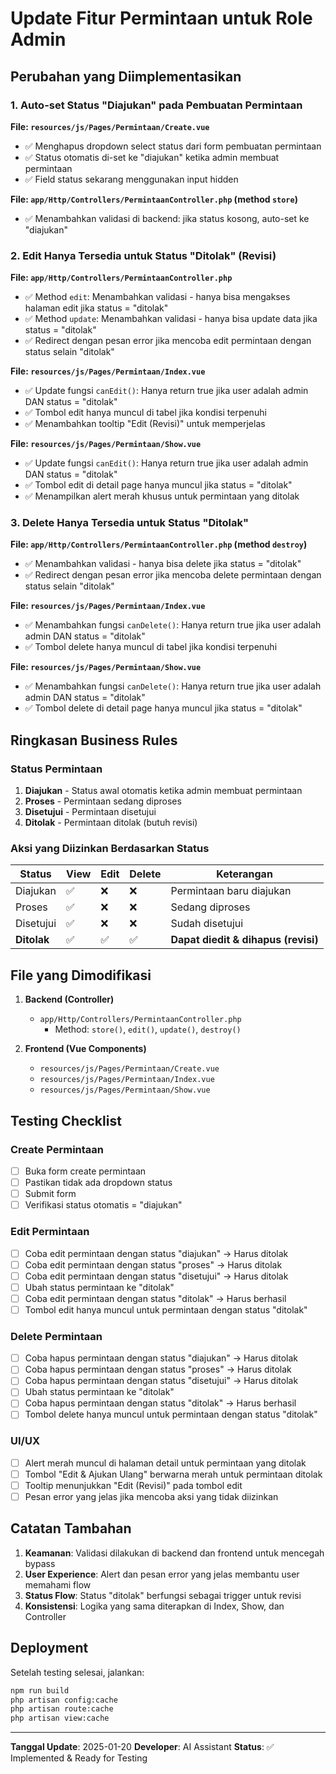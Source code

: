 # Update Fitur Permintaan untuk Role Admin

## Perubahan yang Diimplementasikan

### 1. Auto-set Status "Diajukan" pada Pembuatan Permintaan
**File: `resources/js/Pages/Permintaan/Create.vue`**
- ✅ Menghapus dropdown select status dari form pembuatan permintaan
- ✅ Status otomatis di-set ke "diajukan" ketika admin membuat permintaan
- ✅ Field status sekarang menggunakan input hidden

**File: `app/Http/Controllers/PermintaanController.php` (method `store`)**
- ✅ Menambahkan validasi di backend: jika status kosong, auto-set ke "diajukan"

### 2. Edit Hanya Tersedia untuk Status "Ditolak" (Revisi)
**File: `app/Http/Controllers/PermintaanController.php`**
- ✅ Method `edit`: Menambahkan validasi - hanya bisa mengakses halaman edit jika status = "ditolak"
- ✅ Method `update`: Menambahkan validasi - hanya bisa update data jika status = "ditolak"
- ✅ Redirect dengan pesan error jika mencoba edit permintaan dengan status selain "ditolak"

**File: `resources/js/Pages/Permintaan/Index.vue`**
- ✅ Update fungsi `canEdit()`: Hanya return true jika user adalah admin DAN status = "ditolak"
- ✅ Tombol edit hanya muncul di tabel jika kondisi terpenuhi
- ✅ Menambahkan tooltip "Edit (Revisi)" untuk memperjelas

**File: `resources/js/Pages/Permintaan/Show.vue`**
- ✅ Update fungsi `canEdit()`: Hanya return true jika user adalah admin DAN status = "ditolak"
- ✅ Tombol edit di detail page hanya muncul jika status = "ditolak"
- ✅ Menampilkan alert merah khusus untuk permintaan yang ditolak

### 3. Delete Hanya Tersedia untuk Status "Ditolak"
**File: `app/Http/Controllers/PermintaanController.php` (method `destroy`)**
- ✅ Menambahkan validasi - hanya bisa delete jika status = "ditolak"
- ✅ Redirect dengan pesan error jika mencoba delete permintaan dengan status selain "ditolak"

**File: `resources/js/Pages/Permintaan/Index.vue`**
- ✅ Menambahkan fungsi `canDelete()`: Hanya return true jika user adalah admin DAN status = "ditolak"
- ✅ Tombol delete hanya muncul di tabel jika kondisi terpenuhi

**File: `resources/js/Pages/Permintaan/Show.vue`**
- ✅ Menambahkan fungsi `canDelete()`: Hanya return true jika user adalah admin DAN status = "ditolak"
- ✅ Tombol delete di detail page hanya muncul jika status = "ditolak"

## Ringkasan Business Rules

### Status Permintaan
1. **Diajukan** - Status awal otomatis ketika admin membuat permintaan
2. **Proses** - Permintaan sedang diproses
3. **Disetujui** - Permintaan disetujui
4. **Ditolak** - Permintaan ditolak (butuh revisi)

### Aksi yang Diizinkan Berdasarkan Status

| Status | View | Edit | Delete | Keterangan |
|--------|------|------|--------|------------|
| Diajukan | ✅ | ❌ | ❌ | Permintaan baru diajukan |
| Proses | ✅ | ❌ | ❌ | Sedang diproses |
| Disetujui | ✅ | ❌ | ❌ | Sudah disetujui |
| **Ditolak** | ✅ | ✅ | ✅ | **Dapat diedit & dihapus (revisi)** |

## File yang Dimodifikasi

1. **Backend (Controller)**
   - `app/Http/Controllers/PermintaanController.php`
     - Method: `store()`, `edit()`, `update()`, `destroy()`

2. **Frontend (Vue Components)**
   - `resources/js/Pages/Permintaan/Create.vue`
   - `resources/js/Pages/Permintaan/Index.vue`
   - `resources/js/Pages/Permintaan/Show.vue`

## Testing Checklist

### Create Permintaan
- [ ] Buka form create permintaan
- [ ] Pastikan tidak ada dropdown status
- [ ] Submit form
- [ ] Verifikasi status otomatis = "diajukan"

### Edit Permintaan
- [ ] Coba edit permintaan dengan status "diajukan" → Harus ditolak
- [ ] Coba edit permintaan dengan status "proses" → Harus ditolak
- [ ] Coba edit permintaan dengan status "disetujui" → Harus ditolak
- [ ] Ubah status permintaan ke "ditolak"
- [ ] Coba edit permintaan dengan status "ditolak" → Harus berhasil
- [ ] Tombol edit hanya muncul untuk permintaan dengan status "ditolak"

### Delete Permintaan
- [ ] Coba hapus permintaan dengan status "diajukan" → Harus ditolak
- [ ] Coba hapus permintaan dengan status "proses" → Harus ditolak
- [ ] Coba hapus permintaan dengan status "disetujui" → Harus ditolak
- [ ] Ubah status permintaan ke "ditolak"
- [ ] Coba hapus permintaan dengan status "ditolak" → Harus berhasil
- [ ] Tombol delete hanya muncul untuk permintaan dengan status "ditolak"

### UI/UX
- [ ] Alert merah muncul di halaman detail untuk permintaan yang ditolak
- [ ] Tombol "Edit & Ajukan Ulang" berwarna merah untuk permintaan ditolak
- [ ] Tooltip menunjukkan "Edit (Revisi)" pada tombol edit
- [ ] Pesan error yang jelas jika mencoba aksi yang tidak diizinkan

## Catatan Tambahan

1. **Keamanan**: Validasi dilakukan di backend dan frontend untuk mencegah bypass
2. **User Experience**: Alert dan pesan error yang jelas membantu user memahami flow
3. **Status Flow**: Status "ditolak" berfungsi sebagai trigger untuk revisi
4. **Konsistensi**: Logika yang sama diterapkan di Index, Show, dan Controller

## Deployment

Setelah testing selesai, jalankan:
```bash
npm run build
php artisan config:cache
php artisan route:cache
php artisan view:cache
```

---
**Tanggal Update**: 2025-01-20
**Developer**: AI Assistant
**Status**: ✅ Implemented & Ready for Testing
